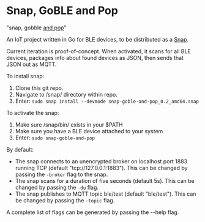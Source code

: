 # Snap, GoBLE and Pop
"snap, gobble [and pop](https://en.wikipedia.org/wiki/Snap,_Crackle_and_Pop)"

An IoT project written in Go for BLE devices, to be distributed as a [Snap](https://snapcraft.io/). 

Current iteration is proof-of-concept. When activated, it scans for all BLE devices, packages info about found devices as JSON, then sends that JSON out as MQTT.

To install snap:
1. Clone this git repo.
1. Navigate to /snap/ directory within repo.
1. Enter: `sudo snap install --devmode snap-goble-and-pop_0.2_amd64.snap `

To activate the snap:
1. Make sure /snap/bin/ exists in your $PATH
1. Make sure you have a BLE device attached to your system
1. Enter: `sudo snap-goble-and-pop`

By default:
- The snap connects to an unencrypted broker on localhost port 1883 running TCP (default "tcp://127.0.0.1:1883"). This can be changed by passing the `-broker` flag to the snap. 
- The snap scans for a duration of five seconds (default 5s). This can be changed by passing the `-du` flag.
- The snap publishes to MQTT topic ble/test (default "ble/test"). This can be changed by passing the `-topic` flag.

A complete list of flags can be generated by passing the --help flag.
